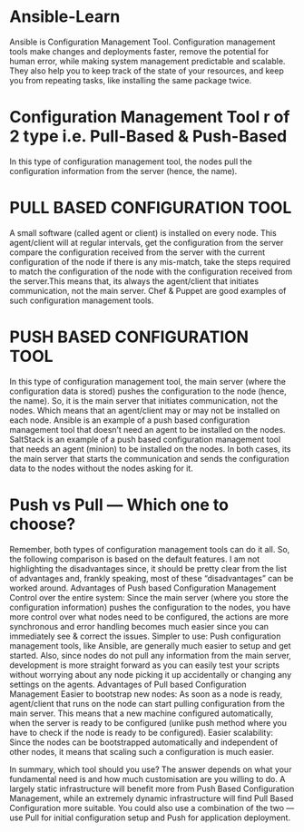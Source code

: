 # Ansible-Learn
Ansible is Configuration Management Tool.
Configuration management tools make changes and deployments faster, remove the potential for human error, while making system management predictable and scalable. They also help you to keep track of the state of your resources, and keep you from repeating tasks, like installing the same package twice.
# Configuration Management Tool r of 2 type i.e. Pull-Based & Push-Based
In this type of configuration management tool, the nodes pull the configuration information from the server (hence, the name).
# PULL BASED CONFIGURATION TOOL
A small software (called agent or client) is installed on every node. This agent/client will at regular intervals, get the configuration from the server
compare the configuration received from the server with the current configuration of the node if there is any mis-match, take the steps required to match the configuration of the node with the configuration received from the server.This means that, its always the agent/client that initiates communication, not the main server.
Chef & Puppet are good examples of such configuration management tools.
# PUSH BASED CONFIGURATION TOOL
In this type of configuration management tool, the main server (where the configuration data is stored) pushes the configuration to the node (hence, the name). So, it is the main server that initiates communication, not the nodes. Which means that an agent/client may or may not be installed on each node.
Ansible is an example of a push based configuration management tool that doesn’t need an agent to be installed on the nodes. SaltStack is an example of a push based configuration management tool that needs an agent (minion) to be installed on the nodes. In both cases, its the main server that starts the communication and sends the configuration data to the nodes without the nodes asking for it.
# Push vs Pull — Which one to choose?
Remember, both types of configuration management tools can do it all. So, the following comparison is based on the default features. I am not highlighting the disadvantages since, it should be pretty clear from the list of advantages and, frankly speaking, most of these “disadvantages” can be worked around.
Advantages of Push based Configuration Management
Control over the entire system: Since the main server (where you store the configuration information) pushes the configuration to the nodes, you have more control over what nodes need to be configured, the actions are more synchronous and error handling becomes much easier since you can immediately see & correct the issues.
Simpler to use: Push configuration management tools, like Ansible, are generally much easier to setup and get started. Also, since nodes do not pull any information from the main server, development is more straight forward as you can easily test your scripts without worrying about any node picking it up accidentally or changing any settings on the agents.
Advantages of Pull based Configuration Management
Easier to bootstrap new nodes: As soon as a node is ready, agent/client that runs on the node can start pulling configuration from the main server. This means that a new machine configured automatically, when the server is ready to be configured (unlike push method where you have to check if the node is ready to be configured).
Easier scalability: Since the nodes can be bootstrapped automatically and independent of other nodes, it means that scaling such a configuration is much easier.

In summary, which tool should you use? The answer depends on what your fundamental need is and how much customisation are you willing to do.
A largely static infrastructure will benefit more from Push Based Configuration Management, while an extremely dynamic infrastructure will find Pull Based Configuration more suitable.
You could also use a combination of the two — use Pull for initial configuration setup and Push for application deployment.
